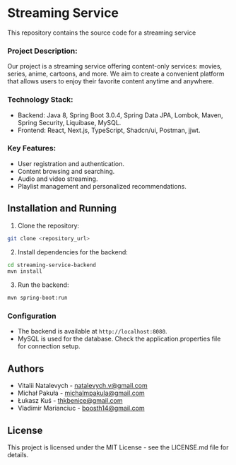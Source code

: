 # Streaming Service
This repository contains the source code for a streaming service

### Project Description:

Our project is a streaming service offering content-only services: movies, series, anime, cartoons, and more. We aim to create a convenient platform that allows users to enjoy their favorite content anytime and anywhere.

### Technology Stack:

- Backend: Java 8, Spring Boot 3.0.4, Spring Data JPA, Lombok, Maven, Spring Security, Liquibase, MySQL.
- Frontend: React, Next.js, TypeScript, Shadcn/ui, Postman, jjwt.

### Key Features:

- User registration and authentication.
- Content browsing and searching.
- Audio and video streaming.
- Playlist management and personalized recommendations.

## Installation and Running

1. Clone the repository:
```bash
git clone <repository_url>
```
2. Install dependencies for the backend:
```bash
cd streaming-service-backend
mvn install
```
3. Run the backend:
```bash
mvn spring-boot:run
```

### Configuration

- The backend is available at `http://localhost:8080`.
- MySQL is used for the database. Check the application.properties file for connection setup.


## Authors

+ Vitalii Natalevych - natalevych.v@gmail.com
+ Michał Pakuła - michalmpakula@gmail.com
+ Łukasz Kuś - thkbenice@gmail.com
+ Vladimir Marianciuc - boosth14@gmail.com

## License

This project is licensed under the MIT License - see the LICENSE.md file for details.
